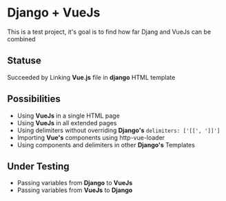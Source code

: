 # Django + VueJs
This is a test project, it's goal is to find how far Djang and VueJs can be combined

## Statuse
Succeeded by Linking **Vue.js** file in **django** HTML template

## Possibilities

+ Using **VueJs** in a single HTML page
+ Using **VueJs** in all extended pages
+ Using delimiters without overriding **Django's** `delimiters: ['[[', ']]']`
+ Importing **Vue's** components using http-vue-loader
+ Using components and delimiters in other **Django's** Templates

## Under Testing

* Passing variables from **Django** to **VueJs**
* Passing variables from **VueJs** to **Django**